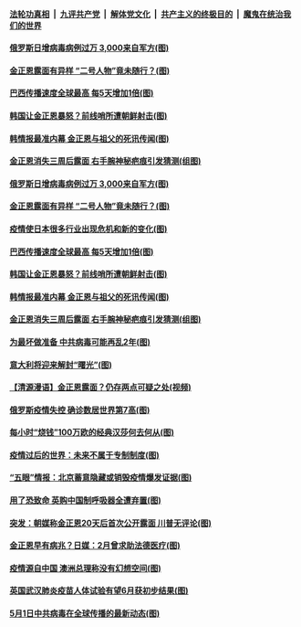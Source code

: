 ####  [法轮功真相](../../../../basic/blob/master/README.md?t=05041701) &nbsp;|&nbsp; [九评共产党](../../../../9ping.md/blob/master/README.md?t=05041701) &nbsp;|&nbsp; [解体党文化](../../../../jtdwh.md/blob/master/README.md?t=05041701)  &nbsp;|&nbsp; [共产主义的终极目的](../../../../gczydzjmd.md/blob/master/README.md?t=05041701) &nbsp;|&nbsp; [魔鬼在统治我们的世界](../../../../mgztzwmdsj.md/blob/master/README.md?t=05041701) 

#### [俄罗斯日增病毒病例过万 3,000来自军方(图)](../pages/p9/932053.md?t=05041701) 

#### [金正恩露面有异样 “二号人物”竟未随行？(图)](../pages/p9/932001.md?t=05041701) 

#### [巴西传播速度全球最高 每5天增加1倍(图)](../pages/p9/932000.md?t=05041701) 

#### [韩国让金正恩暴怒？前线哨所遭朝鲜射击(图)](../pages/p9/931990.md?t=05041701) 

#### [韩情报最准内幕 金正恩与祖父的死讯传闻(图)](../pages/p9/931896.md?t=05041701) 

#### [金正恩消失三周后露面 右手腕神秘疤痕引发猜测(组图)](../pages/p9/931953.md?t=05041701) 

#### [俄罗斯日增病毒病例过万 3,000来自军方(图)](../pages/p9/932053.md?t=05041701) 

#### [金正恩露面有异样 “二号人物”竟未随行？(图)](../pages/p9/932001.md?t=05041701) 

#### [疫情使日本很多行业出现危机和新的变化(图)](../pages/p9/932017.md?t=05041701) 

#### [巴西传播速度全球最高 每5天增加1倍(图)](../pages/p9/932000.md?t=05041701) 

#### [韩国让金正恩暴怒？前线哨所遭朝鲜射击(图)](../pages/p9/931990.md?t=05041701) 

#### [韩情报最准内幕 金正恩与祖父的死讯传闻(图)](../pages/p9/931896.md?t=05041701) 

#### [金正恩消失三周后露面 右手腕神秘疤痕引发猜测(组图)](../pages/p9/931953.md?t=05041701) 

#### [为最坏做准备 中共病毒可能再乱2年(图)](../pages/p9/931887.md?t=05041701) 

#### [意大利将迎来解封“曙光”(图)](../pages/p9/931929.md?t=05041701) 

#### [【清源漫语】金正恩露面？仍存两点可疑之处(视频)](../pages/p9/931901.md?t=05041701) 

#### [俄罗斯疫情失控 确诊数居世界第7高(图)](../pages/p9/931899.md?t=05041701) 

#### [每小时“烧钱”100万欧的经典汉莎何去何从(图)](../pages/p9/931916.md?t=05041701) 

#### [疫情过后的世界：未来不属于专制制度(图)](../pages/p9/931903.md?t=05041701) 

#### [“五眼”情报：北京蓄意隐藏或销毁疫情爆发证据(图)](../pages/p9/931884.md?t=05041701) 

#### [用了恐致命 英购中国制呼吸器全遭弃置(图)](../pages/p9/931882.md?t=05041701) 

#### [突发：朝媒称金正恩20天后首次公开露面 川普无评论(图)](../pages/p9/931846.md?t=05041701) 

#### [金正恩早有病兆？日媒：2月曾求助法德医疗(图)](../pages/p9/931793.md?t=05041701) 

#### [疫情源自中国 澳洲总理称没有幻想空间(图)](../pages/p9/931845.md?t=05041701) 

#### [英国武汉肺炎疫苗人体试验有望6月获初步结果(图)](../pages/p9/931843.md?t=05041701) 

#### [5月1日中共病毒在全球传播的最新动态(图)](../pages/p9/931820.md?t=05041701) 

